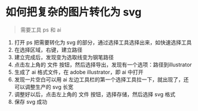 # 如何把复杂的图片转化为 svg
> 需要工具 ps 和 ai

1. 打开 ps 把需要转化为 svg 的部分，通过选择工具选择出来，如快速选择工具
2. 在选择区域，右键，建立路径
3. 建立完成后，发现变为选取线变为钢笔路径
4. 点击左上角的 文件 按钮，然后选择导出，发现有一个选项：路径到illustrator
5. 生成了 ai 格式文件，在 adobe illustrator，即 ai 中打开
6. 发现一片空白可以用 ai 左边工具栏的第一个选择工具拉一下，就出现了，还可以调整生产的 svg 长宽
7. 调整好以后，点击左上角的 文件 按钮，选择存储，然后选择 svg 格式
8. 保存 svg 成功